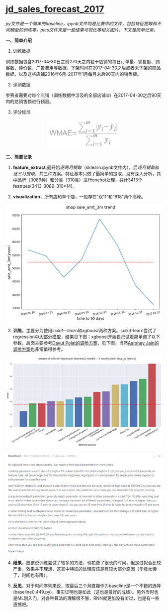 # [jd_sales_forecast_2017](https://jdder.jd.com/index/jddDetail?matchId=0890e7edc3c840ea9351e9d736da1e16)


*py文件是一个简单的baseline，ipynb文件均是比赛中的文件，包括特征提取和不同模型的训练等，pics文件夹是一些结果可视化等相关图片，下文是简单记录。*

**一、简单介绍**

1. 训练数据

训练数据包含2017-04-30日之前270天之内若干店铺的每日订单量、销售额、顾客数、评价数、广告费用等数据，下架时间在2017-04-30之后或者未下架的商品数据，以及这些店铺2016年6月-2017年1月每月末后90天内的销售额。

2. 评测数据

参赛者需要对每个店铺（训练数据中涉及的全部店铺id）在2017-04-30之后90天内的总销售额进行预测。

3. 评分标准
<p align='center'>
   <img src=pics/sample_score.png>
</p>

**二、简要记录**

1. **feature_extract**,最开始*逐两月提取*（sklearn.ipynb文件内），后*逐月提取*和*逐三月提取*，共三种方案。特征基本只做了最简单的提取，没有深入分析，其中品牌（3089种）和分类（310类）进行onehot处理，共计3413个featrues(3413-3089-310=14)。

2. **visualization**，所有店和单个店，一般存在“双11”和“618”两个高峰。
<p align='center'>
   <img src=pics/sales_amt_3m_shop1148.png>
</p>

3. **训练**，主要分为使用*scikit—learn*和*xgboost*两种方案。scikit-learn尝试了regression中[大部分模型](http://scikit-learn.org/stable/supervised_learning.html#supervised-learning)，结果见下图；xgboost开始自己试着简单调了以下参数，后面主要参考[Davut Polat的调参方案](https://www.kaggle.com/c/bnp-paribas-cardif-claims-management/discussion/19083)，见下图，当然[Aarshay Jain的调参方案](https://www.analyticsvidhya.com/blog/2016/03/complete-guide-parameter-tuning-xgboost-with-codes-python/)也非常值得参考。
<p align='center'>
   <img src=pics/sklearn23_SI.png>
</p>
<p align='center'>
   <img src=pics/Davut_tuning.png>
</p>

4. **结果**，应该说训练尝试了较多的方法，也花费了很长的时间，但是过拟合比较严重，效果并不理想，这其中特征的处理应该是有较大部分原因（毕竟太懒了，时间也有限）。

5. **反思**，对于时间序列来说，取最后三个月直接作为baseline是一个不错的选择(baseline0.449.py)，事实证明也是如此（这也是最好的成绩）。另外当时也是ML刚入门，对各种算法的理解很不够，RNN就更加没有听过，也是有一些遗憾吧。
